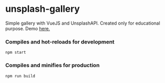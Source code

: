 # unsplash-gallery
Simple gallery with VueJS and UnsplashAPI.
Created only for educational purpose.
Demo [here.](https://nikolai-goose.github.io/VueSplash/dist/index.html)

### Compiles and hot-reloads for development
```
npm start
```

### Compiles and minifies for production
```
npm run build
```
